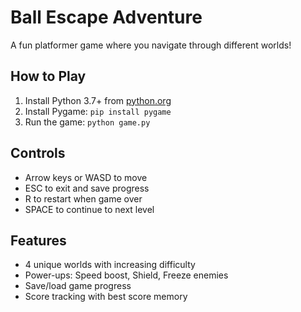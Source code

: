 # Ball Escape Adventure

A fun platformer game where you navigate through different worlds!

## How to Play
1. Install Python 3.7+ from [python.org](https://python.org)
2. Install Pygame: `pip install pygame`
3. Run the game: `python game.py`

## Controls
- Arrow keys or WASD to move
- ESC to exit and save progress
- R to restart when game over
- SPACE to continue to next level

## Features
- 4 unique worlds with increasing difficulty
- Power-ups: Speed boost, Shield, Freeze enemies
- Save/load game progress
- Score tracking with best score memory
